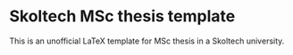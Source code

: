 # Skoltech MSc thesis template
This is an unofficial LaTeX template for MSc thesis in a Skoltech university. 
